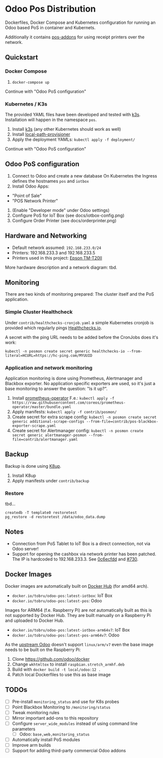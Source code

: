 # Odoo Pos Distribution

Dockerfiles, Docker Compose and Kubernetes configuration for running an Odoo based PoS
in container and Kubernets.

Additionally it contains  [pos-addons](https://github.com/it-projects-llc/pos-addons)
for using receipt printers over the network.

## Quickstart

### Docker Compose

1. `docker-compose up`

Continue with "Odoo PoS configuration"

### Kubernetes / K3s

The provided YAML files have been developed and tested with [k3s](https://k3s.io/).
Installation will happen in the namespace `pos`.

1. Install [k3s](https://k3s.io/) (any other Kubernetes should work as well)
1. Install [local-path-provisioner](https://github.com/rancher/local-path-provisioner)
1. Apply the deployment YAMLs: `kubectl apply -f deployment/`

Continue with "Odoo PoS configuration"

## Odoo PoS configuration

1. Connect to Odoo and create a new database
   On Kubernetes the Ingress defines the hostnames `pos` and `iotbox`
1. Install Odoo Apps:
  * "Point of Sale"
  * "POS Network Printer"
1. (Enable "Developer mode" under Odoo settings)
1. Configure PoS for IoT Box (see docs/iotbox-config.png)
1. Configure Order Printer (see docs/orderprinter.png)

## Hardware and Networking

* Default network assumed: `192.168.233.0/24`
* Printers: 192.168.233.3 and 192.168.233.5
* Printers used in this project: [Epson TM-T20II](https://www.epson.ch/products/sd/pos-printer/epson-tm-t20ii)

More hardware description and a network diagram: tbd.

## Monitoring

There are two kinds of monitoring prepared: The cluster itself and the PoS
application.

### Simple Cluster Healthcheck

Under `contrib/healthchecks-cronjob.yaml` a simple Kubernetes cronjob is
provided which regularly pings [Healthchecks.io](https://healthchecks.io/).

A secret with the ping URL needs to be added before the CronJobs does it's work:

```
kubectl -n posmon create secret generic healthchecks-io --from-literal=HCURL=https://hc-ping.com/MYUUID
```

### Application and network monitoring

Application monitoring is done using Prometheus, Alertmanager and
Blackbox exporter. No application specific exporters are used, so
it's just a base monitoring to answer the question: "Is it up?".

1. Install [prometheus-operator](https://github.com/coreos/prometheus-operator)
   F.e.: `kubectl apply -f https://raw.githubusercontent.com/coreos/prometheus-operator/master/bundle.yaml`
2. Apply manifests: `kubectl apply -f contrib/posmon/`
3. Create secret for extra scrape config:
   `kubectl -n posmon create secret generic additional-scrape-configs --from-file=contrib/pos-blackbox-exporter-scrape.yaml`
4. Create secret for Alertmanager config:
   `kubectl -n posmon create secret generic alertmanager-posmon --from-file=contrib/alertmanager.yaml`

## Backup

Backup is done using [K8up](https://k8up.io/).

1. Install K8up
2. Apply manifests under `contrib/backup`

### Restore

tbd...


```
createdb -T template0 restoretest
pg_restore -d restoretest /data/odoo_data.dump
```

## Notes

* Connection from PoS Tablet to IoT Box is a direct connection, not via Odoo server!
* Support for opening the cashbox via network printer has been patched. The IP is hardcoded
  to 192.168.233.3. See [0c6ecfdd](https://github.com/tobru/posbox-docker/commit/0c6ecfdd470dad07b9f9c26ecc0fd413c6d605b1)
  and [#730](https://github.com/it-projects-llc/pos-addons/issues/730).

## Docker Images

Docker images are automatically built on [Docker Hub](https://cloud.docker.com/repository/docker/tobru/odoo-pos) (for amd64 arch).

* `docker.io/tobru/odoo-pos:latest-iotbox`: IoT Box
* `docker.io/tobru/odoo-pos:latest-pos`: Odoo

Images for ARM64 (f.e. Raspberry Pi) are _not_ automatically built as this
is not supported by Docker Hub. They are built manually on a Raspberry Pi
and uploaded to Docker Hub.

* `docker.io/tobru/odoo-pos:latest-iotbox-arm64v7`: IoT Box
* `docker.io/tobru/odoo-pos:latest-pos-arm64v7`: Odoo

As the [upstream Odoo](https://hub.docker.com/_/odoo/) doesn't support
`linux/arm/v7` even the base image needs to be built on the Raspberry Pi:

1. Clone https://github.com/odoo/docker
2. Change `wkhtmltox` to install `raspbian.stretch_armhf.deb`
3. Build with `docker build -t local/odoo:12 .`
4. Patch local Dockerfiles to use this as base image

## TODOs

* [ ] Pre-install `monitoring_status` and use for K8s probes
* [ ] Point Blackbox Monitoring to `/monitoring/status`
* [ ] Tweak monitoring rules
* [ ] Mirror important add-ons to this repository
* [ ] Configure `server_wide_modules` instead of using command line parameters
  * [ ] Odoo: `base,web,monitoring_status`
* [ ] Automatically install PoS modules
* [ ] Improve arm builds
* [ ] Support for adding third-party commercial Odoo addons
